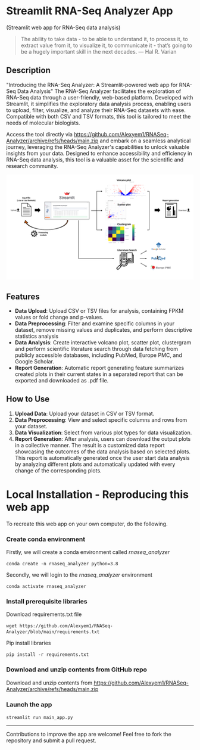 # Streamlit RNA-Seq Analyzer App
(Streamlit web app for RNA-Seq data analysis)

>The ability to take data - to be able to understand it, to process it, to extract value
>from it, to visualize it, to communicate it - that’s going to be a hugely important
>skill in the next decades.
>— Hal R. Varian

## Description
"Introducing the RNA-Seq Analyzer: A Streamlit-powered web app for RNA-Seq Data Analysis"
The RNA-Seq Analyzer facilitates the exploration of RNA-Seq data through a user-friendly, web-based platform. Developed with Streamlit, it simplifies the exploratory data analysis process, enabling users to upload, filter, visualize, and analyze their RNA-Seq datasets with ease. Compatible with both CSV and TSV formats, this tool is tailored to meet the needs of molecular biologists.

Access the tool directly via https://github.com/Alexyem1/RNASeq-Analyzer/archive/refs/heads/main.zip and embark on a seamless analytical journey, leveraging the RNA-Seq Analyzer's capabilities to unlock valuable insights from your data. Designed to enhance accessibility and efficiency in RNA-Seq data analysis, this tool is a valuable asset for the scientific and research community.

<div style="text-align:center"><img src ="https://github.com/Alexyem1/RNASeq-Analyzer/blob/main/workflow.png" /></div>

## Features

- **Data Upload**: Upload CSV or TSV files for analysis, containing FPKM values or fold change and p-values.
- **Data Preprocessing**: Filter and examine specific columns in your dataset, remove missing values and duplicates, and perform descriptive statistics analysis
- **Data Analysis**: Create interactive volcano plot, scatter plot, clustergram and perform scientific literature search through data fetching from publicly accessible databases, including PubMed, Europe PMC, and Google Scholar.
- **Report Generation**: Automatic report generating feature summarizes created plots in their current states in a separated report that can be exported and downloaded as .pdf file.

## How to Use

1. **Upload Data**: Upload your dataset in CSV or TSV format.
2. **Data Preprocessing**: View and select specific columns and rows from your dataset.
3. **Data Visualization**: Select from various plot types for data visualization.
4. **Report Generation**: After analysis, users can download the output plots in a collective manner. The result is a customized data report showcasing the outcomes of the data analysis based on selected plots. This report is automatically generated once the user start data analysis by analyzing different plots and automatically updated with every change of the corresponding plots.

# Local Installation - Reproducing this web app
To recreate this web app on your own computer, do the following.

### Create conda environment
Firstly, we will create a conda environment called *rnaseq_analyzer*
```
conda create -n rnaseq_analyzer python=3.8
```
Secondly, we will login to the *rnaseq_analyzer* environment
```
conda activate rnaseq_analyzer
```
### Install prerequisite libraries

Download requirements.txt file

```
wget https://github.com/Alexyem1/RNASeq-Analyzer/blob/main/requirements.txt

```

Pip install libraries
```
pip install -r requirements.txt
```

###  Download and unzip contents from GitHub repo

Download and unzip contents from https://github.com/Alexyem1/RNASeq-Analyzer/archive/refs/heads/main.zip

###  Launch the app

```
streamlit run main_app.py
```


---

Contributions to improve the app are welcome! Feel free to fork the repository and submit a pull request.
